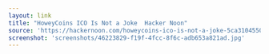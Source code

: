 ```yaml
---
layout: link
title: "HoweyCoins ICO Is Not a Joke  Hacker Noon"
source: 'https://hackernoon.com/howeycoins-ico-is-not-a-joke-5ca310455019'
screenshot: 'screenshots/46223829-f19f-4fcc-8f6c-adb653a821ad.jpg'
---
```


